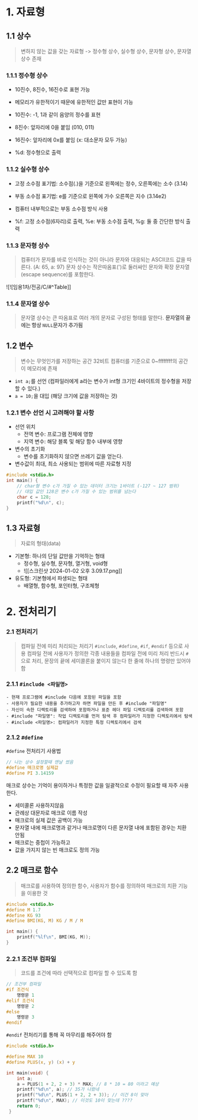 # 1. 자료형

## 1.1 상수

> 변하지 않는 값을 갖는 자료형 -> 정수형 상수, 실수형 상수, 문자형 상수, 문자열 상수 존재

### 1.1.1 정수형 상수

- 10진수, 8진수, 16진수로 표현 가능
- 메모리가 유한적이기 때문에 유한적인 값만 표현이 가능
- 10진수: -1, 1과 같이 음양의 정수를 표현
- 8진수: 앞자리에 0을 붙임 (010, 011)
- 16진수: 앞자리에 0x를 붙임 (x: 대소문자 모두 가능)

- %d: 정수형으로 출력

### 1.1.2 실수형 상수

- 고정 소수점 표기법: 소수점(.)을 기준으로 왼쪽에는 정수, 오른쪽에는 소수 (3.14)
- 부동 소수점 표기법: e를 기준으로 왼쪽에 가수 오른쪽은 지수 (3.14e2)
- 컴퓨터 내부적으로는 부동 소수점 방식 사용

- %f: 고정 소수점(6자리)로 출력, %e: 부동 소수점 출력, %g: 둘 중 간단한 방식 출력

### 1.1.3 문자형 상수

> 컴퓨터가 문자를 바로 인식하는 것이 아니라 문자와 대응되는 ASCII코드 값을 따른다.
> (A: 65, a: 97)
> 문자 상수는 작은따옴표(')로 둘러싸인 문자와 확장 문자열(escape sequence)를 포함한다.

![![임용1차/전공/C/#^Table]]

### 1.1.4 문자열 상수

> 문자열 상수는 큰 따옴표로 여러 개의 문자로 구성된 형태를 말한다.
> **문자열의 끝에는 항상 `NULL`문자가 추가됨**

## 1.2 변수

> 변수는 무엇인가를 저장하는 공간
> 32비트 컴퓨터를 기준으로 0~ffffffff의 공간이 메모리에 존재

- `int a;`를 선언 (컴파일러에게 a라는 변수가 int형 크기인 4바이트의 정수형을 저장할 수 있다.)
- `a = 10;`을 대입 (해당 크기에 값을 저장하는 것)

### 1.2.1 변수 선언 시 고려해야 할 사항

- 선언 위치
  - 전역 변수: 프로그램 전체에 영향
  - 지역 변수: 해당 블록 및 해당 함수 내부에 영향
- 변수의 초기화
  - 변수를 초기화하지 않으면 쓰레기 값을 얻는다.
- 변수값이 최대, 최소 사용되는 범위에 따른 자료형 지정

```C
#include <stdio.h>
int main() {
	// char형 변수 c가 가질 수 있는 데이터 크기는 1바이트 (-127 ~ 127 범위)
	// 대입 값인 128은 변수 c가 가질 수 있는 범위를 넘는다
	char c = 128;
	printf("%d\n", c);
}
```

## 1.3 자료형

> 자료의 형태(data)

- 기본형: 하나의 단일 값만을 기억하는 형태
  - 정수형, 실수형, 문자형, 열거형, void형
  - ![[스크린샷 2024-01-02 오후 3.09.17.png]]
- 유도형: 기본형에서 파생되는 형태
  - 배열형, 함수형, 포인터형, 구조체형

# 2. 전처리기

### 2.1 전처리기

> 컴파일 전에 미리 처리되는 처리기
> `#include`, `#define`, `#if`, `#endif` 등으로 사용
> 컴파일 전에 사용자가 정의한 각종 내용들을 컴파일 전에 미리 처리
> 반드시 `#`으로 처리, 문장의 끝에 세미콜론을 붙이지 않는다
> 한 줄에 하나의 명령만 있어야 함

### 2.1.1 `#include <파일명>`

    - 현재 프로그램에 #include 다음에 포함된 파일을 포함
    - 사용자가 필요한 내용을 추가하고자 하면 파일을 만든 후 #include "파일명"
    - 자신이 속한 디렉토리를 검색하여 포함하거나 표준 헤더 파일 디렉토리를 검색하여 포함
    - #include "파일명": 작업 디렉토리를 먼저 탐색 후 컴파일러가 지정한 디렉토리에서 탐색
    - #include <파일명>: 컴파일러가 지정한 특정 디렉토리에서 검색

### 2.1.2 `#define`

`#define` 전처리기 사용법

```C
// 나는 상수 설정할때 맨날 썼음
#define 매크로명 실제값
#define PI 3.14159
```

매크로 상수는 기억이 용이하거나 특정한 값을 일괄적으로 수정이 필요할 때 자주 사용한다.

- 세미콜론 사용하지않음
- 관례상 대문자로 매크로 이름 작성
- 매크로의 실제 값은 공백이 가능
- 문자열 내에 매크로명과 같거나 매크로명이 다른 문자열 내에 포함된 경우는 치환 안됨
- 매크로는 중첩이 가능하고
- 값을 가지지 않는 빈 매크로도 정의 가능

## 2.2 매크로 함수

> 매크로를 사용하여 정의한 함수, 사용자가 함수를 정의하여 매크로의 치환 기능을 이용한 것

```c
#include <stdio.h>
#define M 1.7
#define KG 93
#define BMI(KG, M) KG / M / M

int main() {
	printf("%lf\n", BMI(KG, M));
}
```

### 2.2.1 조건부 컴파일

> 코드를 조건에 따라 선택적으로 컴파일 할 수 있도록 함

```c
// 조건부 컴파일
#if 조건식
	명령문 1
#elif 조건식
	명령문 2
#else
	명령문 3
#endif
```

`#endif` 전처리기를 통해 꼭 마무리를 해주어야 함

```C
#include <stdio.h>

#define MAX 10
#define PLUS(x, y) (x) + y

int main(void) {
	int a;
	a = PLUS(1 + 2, 2 + 3) * MAX; // 8 * 10 = 80 이라고 예상
	printf("%d\n", a); // 35가 나왔네
	printf("%d\n", PLUS(1 + 2, 2 + 3)); // 이건 8이 맞아
	printf("%d\n", MAX); // 이것도 10이 맞는데 ????
	return 0;
 }
```
